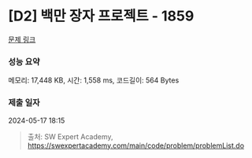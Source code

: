 # [D2] 백만 장자 프로젝트 - 1859 

[문제 링크](https://swexpertacademy.com/main/code/problem/problemDetail.do?contestProbId=AV5LrsUaDxcDFAXc) 

### 성능 요약

메모리: 17,448 KB, 시간: 1,558 ms, 코드길이: 564 Bytes

### 제출 일자

2024-05-17 18:15



> 출처: SW Expert Academy, https://swexpertacademy.com/main/code/problem/problemList.do